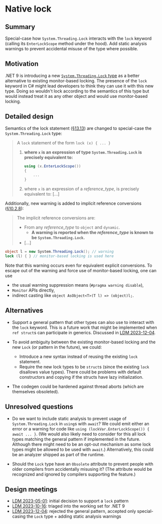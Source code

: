 # Native lock

## Summary
[summary]: #summary

Special-case how `System.Threading.Lock` interacts with the `lock` keyword (calling its `EnterLockScope` method under the hood).
Add static analysis warnings to prevent accidental misuse of the type where possible.

## Motivation
[motivation]: #motivation

.NET 9 is introducing a new [`System.Threading.Lock` type](https://github.com/dotnet/runtime/issues/34812)
as a better alternative to existing monitor-based locking.
The presence of the `lock` keyword in C# might lead developers to think they can use it with this new type.
Doing so wouldn't lock according to the semantics of this type but would instead treat it as any other object and would use monitor-based locking.

## Detailed design
[design]: #detailed-design

Semantics of the lock statement ([§13.13](https://github.com/dotnet/csharpstandard/blob/9af5bdaa7af535f34fbb7923e5406e01db8489f7/standard/statements.md#1313-the-lock-statement))
are changed to special-case the `System.Threading.Lock` type:

> A `lock` statement of the form `lock (x) { ... }`
>
> 1. **where `x` is an expression of type `System.Threading.Lock` is precisely equivalent to:**
>    ```cs
>    using (x.EnterLockScope())
>    {
>        ...
>    }
>    ```
> 2. where `x` is an expression of a *reference_type*, is precisely equivalent to: [...]

Additionally, new warning is added to implicit reference conversions ([§10.2.8](https://github.com/dotnet/csharpstandard/blob/9af5bdaa7af535f34fbb7923e5406e01db8489f7/standard/conversions.md#1028-implicit-reference-conversions)):

> The implicit reference conversions are:
>
> - From any *reference_type* to `object` and `dynamic`.
>   - **A warning is reported when the *reference_type* is known to be `System.Threading.Lock`.**
> - [...]

```cs
object l = new System.Threading.Lock(); // warning
lock (l) { } // monitor-based locking is used here
```

Note that this warning occurs even for equivalent explicit conversions.
To escape out of the warning and force use of monitor-based locking, one can use
- the usual warning suppression means (`#pragma warning disable`),
- `Monitor` APIs directly,
- indirect casting like `object AsObject<T>(T l) => (object)l;`.

## Alternatives
[alternatives]: #alternatives

- Support a general pattern that other types can also use to interact with the `lock` keyword.
  This is a future work that might be implemented when `ref struct`s can participate in generics.
  Discussed in [LDM 2023-12-04](https://github.com/dotnet/csharplang/blob/main/meetings/2023/LDM-2023-12-04.md#lock-statement-pattern).

- To avoid ambiguity between the existing monitor-based locking and the new `Lock` (or pattern in the future), we could:
  - Introduce a new syntax instead of reusing the existing `lock` statement.
  - Require the new lock types to be `struct`s (since the existing `lock` disallows value types).
    There could be problems with default constructors and copying if the structs have lazy initialization.

- The codegen could be hardened against thread aborts (which are themselves obsoleted).

## Unresolved questions
[unresolved]: #unresolved-questions

- Do we want to include static analysis to prevent usage of `System.Threading.Lock` in `using`s with `await`?
  We could emit either an error or a warning for code like `using (lockVar.EnterLockScope()) { await ... }`.
  (We would also likely need to consider for this all lock types matching the general pattern if implemented in the future.
  Although there might need to be an opt-out mechanism as some lock types might be allowed to be used with `await`.)
  Alternatively, this could be an analyzer shipped as part of the runtime.

- Should the `Lock` type have an `Obsolete` attribute to prevent people with older compilers from accidentally misusing it?
  (The attribute would be recognized and ignored by compilers supporting the feature.)

## Design meetings

- [LDM 2023-05-01](https://github.com/dotnet/csharplang/blob/main/meetings/2023/LDM-2023-05-01.md#lock-statement-improvements): initial decision to support a `lock` pattern
- [LDM 2023-10-16](https://github.com/dotnet/csharplang/blob/main/meetings/2023/LDM-2023-10-16.md#lock-statement-pattern): triaged into the working set for .NET 9
- [LDM 2023-12-04](https://github.com/dotnet/csharplang/blob/main/meetings/2023/LDM-2023-12-04.md#lock-statement-pattern): rejected the general pattern, accepted only special-casing the `Lock` type + adding static analysis warnings
